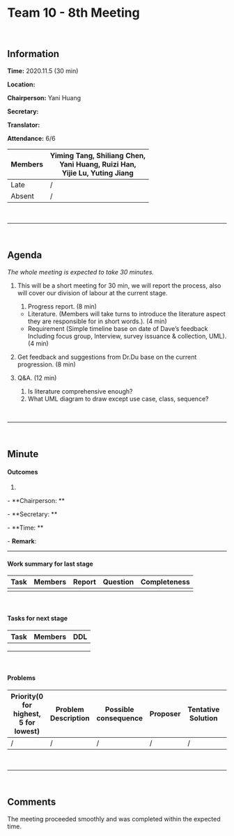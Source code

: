 # Team 10 - 8th Meeting 

<br>

## Information

**Time:**  2020.11.5 (30 min)

**Location:** 

**Chairperson:**  Yani Huang

**Secretary:**  

**Translator:** 

**Attendance:**  6/6

| **Members** | **Yiming Tang, Shiliang Chen, <br>Yani Huang, Ruizi Han, <br>Yijie Lu, Yuting Jiang** |
| ----------- | ------------------------------------------------------------ |
| Late        | /                                                            |
| Absent      | /                                                            |

<br>

------
<br>

## Agenda

*The whole meeting is expected to take 30 minutes.*

1. This will be a short meeting for 30 min, we will report the process, also will cover our division of labour at the current stage.
   1.  Progress report. (8 min)
      - Literature. (Members will take turns to introduce the literature aspect they are responsible for in short words.). (4 min)
      - Requirement (Simple timeline base on date of Dave’s feedback Including focus group, Interview, survey issuance & collection, UML). (4 min)

 

2. Get feedback and suggestions from Dr.Du base on the current progression. (8 min)

 

3. Q&A. (12 min)

   1. Is literature comprehensive enough?
   2. What UML diagram to draw except use case, class, sequence?

   

 

<br>

------

<br>

## Minute

#### Outcomes

1. 


\- **Chairperson: ** 

\- **Secretary: **

\- **Time: **

\- **Remark**:

-------


#### Work summary for last stage

| **Task** | **Members** | **Report** | **Question** | **Completeness** |
| -------- | ----------- | ---------- | ------------ | ---------------- |
|          |             |            |              |                  |

<br>

#### Tasks for next stage

| **Task** | **Members** | **DDL** |
| -------- | ----------- | ------- |
|          |             |         |
|          |             |         |
|          |             |         |

<br>

#### Problems

| Priority(0 for highest, 5 for lowest) | **Problem Description** | **Possible consequence** | **Proposer** | **Tentative Solution** | **Expected completion time** |
| ------------------------------------- | ----------------------- | ------------------------ | ------------ | ---------------------- | ---------------------------- |
| /                                     | /                       | /                        | /            | /                      | /                            |

<br>

-------

<br>

## Comments

The meeting proceeded smoothly and was completed within the expected time.


